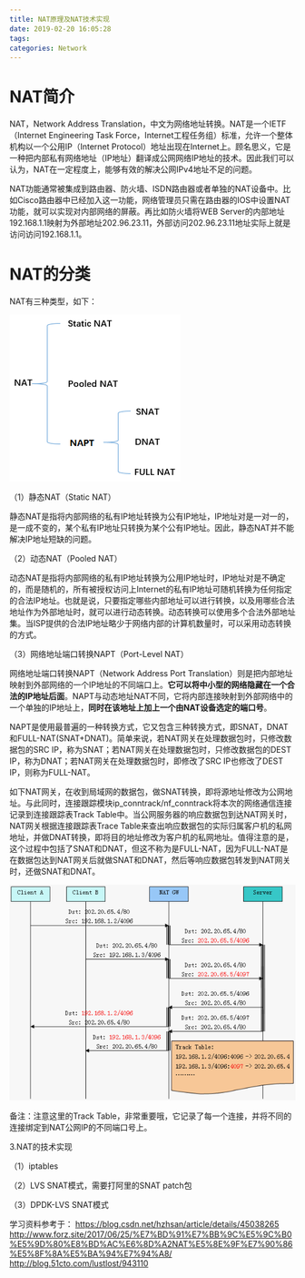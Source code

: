 ```yaml
---
title: NAT原理及NAT技术实现
date: 2019-02-20 16:05:28
tags:
categories: Network
---
```


# NAT简介

NAT，Network Address Translation，中文为网络地址转换。NAT是一个IETF（Internet Engineering Task Force，Internet工程任务组）标准，允许一个整体机构以一个公用IP（Internet Protocol）地址出现在Internet上。顾名思义，它是一种把内部私有网络地址（IP地址）翻译成公网网络IP地址的技术。因此我们可以认为，NAT在一定程度上，能够有效的解决公网IPv4地址不足的问题。

NAT功能通常被集成到路由器、防火墙、ISDN路由器或者单独的NAT设备中。比如Cisco路由器中已经加入这一功能，网络管理员只需在路由器的IOS中设置NAT功能，就可以实现对内部网络的屏蔽。再比如防火墙将WEB Server的内部地址192.168.1.1映射为外部地址202.96.23.11，外部访问202.96.23.11地址实际上就是访问访问192.168.1.1。

# NAT的分类

NAT有三种类型，如下：

![](/images/network_nat_1_1.png)

（1）静态NAT（Static NAT）

静态NAT是指将内部网络的私有IP地址转换为公有IP地址，IP地址对是一对一的，是一成不变的，某个私有IP地址只转换为某个公有IP地址。因此，静态NAT并不能解决IP地址短缺的问题。 

（2）动态NAT（Pooled NAT）

动态NAT是指将内部网络的私有IP地址转换为公用IP地址时，IP地址对是不确定的，而是随机的，所有被授权访问上Internet的私有IP地址可随机转换为任何指定的合法IP地址。也就是说，只要指定哪些内部地址可以进行转换，以及用哪些合法地址作为外部地址时，就可以进行动态转换。动态转换可以使用多个合法外部地址集。当ISP提供的合法IP地址略少于网络内部的计算机数量时，可以采用动态转换的方式。 

（3）网络地址端口转换NAPT（Port-Level NAT）

网络地址端口转换NAPT（Network Address Port Translation）则是把内部地址映射到外部网络的一个IP地址的不同端口上。**它可以将中小型的网络隐藏在一个合法的IP地址后面**。NAPT与动态地址NAT不同，它将内部连接映射到外部网络中的一个单独的IP地址上，**同时在该地址上加上一个由NAT设备选定的端口号**。

NAPT是使用最普遍的一种转换方式，它又包含三种转换方式，即SNAT，DNAT和FULL-NAT(SNAT+DNAT)。简单来说，若NAT网关在处理数据包时，只修改数据包的SRC IP，称为SNAT；若NAT网关在处理数据包时，只修改数据包的DEST IP，称为DNAT；若NAT网关在处理数据包时，即修改了SRC IP也修改了DEST IP，则称为FULL-NAT。

如下NAT网关，在收到局域网的数据包，做SNAT转换，即将源地址修改为公网地址。与此同时，连接跟踪模块ip_conntrack/nf_conntrack将本次的网络通信连接记录到连接跟踪表Track Table中。当公网服务器的响应数据包到达NAT网关时，NAT网关根据连接跟踪表Trace Table来查出响应数据包的实际归属客户机的私网地址，并做DNAT转换，即将目的地址修改为客户机的私网地址。值得注意的是，这个过程中包括了SNAT和DNAT，但这不称为是FULL-NAT，因为FULL-NAT是在数据包达到NAT网关后就做SNAT和DNAT，然后等响应数据包转发到NAT网关时，还做SNAT和DNAT。

![](/images/network_nat_1_2.png)

备注：注意这里的Track Table，非常重要哦，它记录了每一个连接，并将不同的连接绑定到NAT公网IP的不同端口号上。

3.NAT的技术实现

（1）iptables

（2）LVS SNAT模式，需要打阿里的SNAT patch包

（3）DPDK-LVS SNAT模式

学习资料参考于：
https://blog.csdn.net/hzhsan/article/details/45038265
http://www.forz.site/2017/06/25/%E7%BD%91%E7%BB%9C%E5%9C%B0%E5%9D%80%E8%BD%AC%E6%8D%A2NAT%E5%8E%9F%E7%90%86%E5%8F%8A%E5%BA%94%E7%94%A8/
http://blog.51cto.com/lustlost/943110
